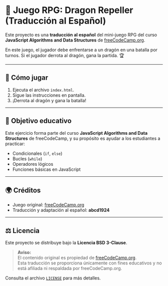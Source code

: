 # 🐉 Juego RPG: Dragon Repeller (Traducción al Español)

Este proyecto es una **traducción al español** del mini-juego RPG del curso **JavaScript Algorithms and Data Structures** de [freeCodeCamp.org](https://www.freecodecamp.org).

En este juego, el jugador debe enfrentarse a un dragón en una batalla por turnos. Si el jugador derrota al dragón, gana la partida. 🏆

---

## 🚀 Cómo jugar

1. Ejecuta el archivo `index.html`.
2. Sigue las instrucciones en pantalla.
3. ¡Derrota al dragón y gana la batalla!

---

## 🎯 Objetivo educativo

Este ejercicio forma parte del curso **JavaScript Algorithms and Data Structures** de freeCodeCamp, y su propósito es ayudar a los estudiantes a practicar:
- Condicionales (`if`, `else`)
- Bucles (`while`)
- Operadores lógicos
- Funciones básicas en JavaScript

---

## 🌍 Créditos

- Juego original: [freeCodeCamp.org](https://www.freecodecamp.org)  
- Traducción y adaptación al español: **abcd1924**  

---

## ⚖️ Licencia

Este proyecto se distribuye bajo la **Licencia BSD 3-Clause**.

> **Aviso:**  
> El contenido original es propiedad de [freeCodeCamp.org](https://www.freecodecamp.org).  
> Esta traducción se proporciona únicamente con fines educativos y no está afiliada ni respaldada por freeCodeCamp.org.

Consulta el archivo [`LICENSE`](./LICENSE) para más detalles.
